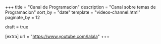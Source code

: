 +++
title = "Canal de Programacion"
description = "Canal sobre temas de Programacion"
sort_by = "date"
template = "videos-channel.html"
paginate_by = 12

draft = true

[extra]
url = "https://www.youtube.com/lalala"
+++
